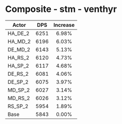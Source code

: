 # Composite - stm - venthyr
| Actor | DPS | Increase |
|---|:---:|:---:|
|HA_DE_2|6251|6.98%|
|HA_MD_2|6196|6.03%|
|DE_MD_2|6143|5.13%|
|HA_RS_2|6120|4.73%|
|HA_SP_2|6117|4.68%|
|DE_RS_2|6081|4.06%|
|DE_SP_2|6075|3.97%|
|MD_SP_2|6027|3.14%|
|MD_RS_2|6026|3.12%|
|RS_SP_2|5954|1.89%|
|Base|5843|0.00%|
